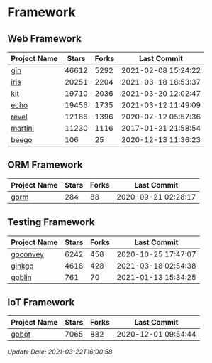 # Framework

## Web Framework
| Project Name | Stars | Forks | Last Commit |
| ------------ | ----- | ----- | ----------- |
| [gin](https://github.com/gin-gonic/gin) | 46612 | 5292 | 2021-02-08 15:24:22 |
| [iris](https://github.com/kataras/iris) | 20251 | 2204 | 2021-03-18 18:53:37 |
| [kit](https://github.com/go-kit/kit) | 19710 | 2036 | 2021-03-20 12:02:47 |
| [echo](https://github.com/labstack/echo) | 19456 | 1735 | 2021-03-12 11:49:09 |
| [revel](https://github.com/revel/revel) | 12186 | 1396 | 2020-07-12 05:57:36 |
| [martini](https://github.com/go-martini/martini) | 11230 | 1116 | 2017-01-21 21:58:54 |
| [beego](https://github.com/astaxie/beego) | 106 | 25 | 2020-12-13 11:36:23 |

## ORM Framework
| Project Name | Stars | Forks | Last Commit |
| ------------ | ----- | ----- | ----------- |
| [gorm](https://github.com/jinzhu/gorm) | 284 | 88 | 2020-09-21 02:28:17 |

## Testing Framework
| Project Name | Stars | Forks | Last Commit |
| ------------ | ----- | ----- | ----------- |
| [goconvey](https://github.com/smartystreets/goconvey) | 6242 | 458 | 2020-10-25 17:47:07 |
| [ginkgo](https://github.com/onsi/ginkgo) | 4618 | 428 | 2021-03-18 02:54:38 |
| [goblin](https://github.com/franela/goblin) | 761 | 70 | 2021-01-13 15:34:25 |

## IoT Framework
| Project Name | Stars | Forks | Last Commit |
| ------------ | ----- | ----- | ----------- |
| [gobot](https://github.com/hybridgroup/gobot) | 7065 | 882 | 2020-12-01 09:54:44 |

*Update Date: 2021-03-22T16:00:58*
